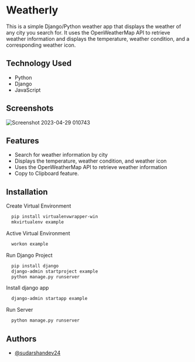 # Weatherly
This is a simple Django/Python weather app that displays the weather of any city you search for. It uses the OpenWeatherMap API to retrieve weather information and displays the temperature, weather condition, and a corresponding weather icon.

## Technology Used

 - Python
 - Django
 - JavaScript


## Screenshots

![Screenshot 2023-04-29 010743](https://user-images.githubusercontent.com/110741425/235238250-52eeb110-1b70-4e0a-8141-ec80e81432c6.png)


## Features

- Search for weather information by city
- Displays the temperature, weather condition, and weather icon
- Uses the OpenWeatherMap API to retrieve weather information
- Copy to Clipboard feature.

## Installation

Create Virtual Environment

```bash
  pip install virtualenvwrapper-win
  mkvirtualenv example
```

Active Virtual Environment

```bash
  workon example
```

Run Django Project

```bash
  pip install django
  django-admin startproject example
  python manage.py runserver
```

Install django app

```bash
  django-admin startapp example 
```

Run Server

```bash
  python manage.py runserver
```
    
## Authors

- [@sudarshandev24](https://github.com/sudarshan24-byte)
